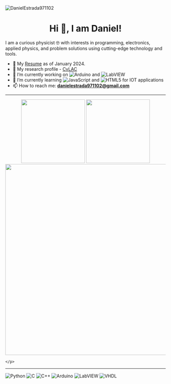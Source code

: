 <img src="https://komarev.com/ghpvc/?username=DanielEstrada971102&abbreviated=true" alt="DanielEstrada971102" /> 
<h1 align="center"> Hi 👋, I am Daniel! </h1>
I am a curious physicist 🤓 with interests in programming, electronics, applied physics, and problem solutions using cutting-edge technology and tools.


- 📝 My [Resume](https://www.canva.com/design/DAFuKTLop_U/4V7vZjkSNDwfNniY27_kpg/view?utm_content=DAFuKTLop_U&utm_campaign=designshare&utm_medium=link&utm_source=editor) as of January 2024.
- 📝 My research profile - [CvLAC](https://scienti.minciencias.gov.co/cvlac/visualizador/generarCurriculoCv.do?cod_rh=0001812221)
- 🔭 I’m currently working on ![Arduino](https://img.shields.io/static/v1?&message=Arduino&color=00878F&logo=Arduino&logoColor=FFFFFF&label=) and ![LabVIEW](https://img.shields.io/static/v1?&message=LabVIEW&color=222222&logo=LabVIEW&logoColor=FFDB00&label=)
- 🌱 I’m currently learning ![JavaScript](https://img.shields.io/badge/JavaScript-%23F7DF1E.svg?&logo=javascript&logoColor=black) and ![HTML5](https://img.shields.io/static/v1?&message=HTML5&color=E34F26&logo=HTML5&logoColor=FFFFFF&label=) for IOT applications
- 📫 How to reach me: **danielestrada971102@gmail.com**

---
<body>
    <p align="center">
        <img src="https://github-readme-stats.vercel.app/api?username=DanielEstrada971102&show_icons=true&theme=dark" height="200">
        <img src="https://github-readme-stats.vercel.app/api/top-langs/?username=DanielEstrada971102&layout=compact&theme=dark" height="200">
        <img src="https://github-readme-streak-stats.herokuapp.com?user=DanielEstrada971102&theme=dark&hide_border=true" width="600">
    
    </p>
</body>

---
<!--se pueden poner link-->
![Python](https://img.shields.io/static/v1?&message=Python&color=3776AB&logo=Python&logoColor=FFFFFF&label=) ![C](https://img.shields.io/static/v1?&message=C&color=222222&logo=C&logoColor=A8B9CC&label=) ![C++](https://img.shields.io/static/v1?&message=C%2B%2B&color=00599C&logo=C%2B%2B&logoColor=FFFFFF&label=) ![Arduino](https://img.shields.io/static/v1?&message=Arduino&color=00878F&logo=Arduino&logoColor=FFFFFF&label=) ![LabVIEW](https://img.shields.io/static/v1?&message=LabVIEW&color=222222&logo=LabVIEW&logoColor=FFDB00&label=) ![VHDL](https://img.shields.io/badge/VHDL-01b750)
